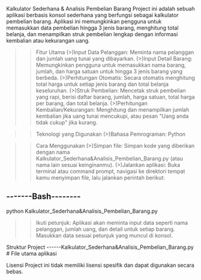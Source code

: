
Kalkulator Sederhana & Analisis Pembelian Barang
Project ini adalah sebuah aplikasi berbasis konsol sederhana yang berfungsi sebagai kalkulator pembelian barang. Aplikasi ini memungkinkan pengguna untuk memasukkan data pembelian hingga 3 jenis barang, menghitung total belanja, dan menampilkan struk pembelian lengkap dengan informasi kembalian atau kekurangan uang.

>>Fitur Utama
(>)Input Data Pelanggan: Meminta nama pelanggan dan jumlah uang tunai yang dibayarkan.
(>)Input Detail Barang: Memungkinkan pengguna untuk memasukkan nama barang, jumlah, dan harga satuan untuk hingga 3 jenis barang yang berbeda.
(>)Perhitungan Otomatis: Secara otomatis menghitung total harga untuk setiap jenis barang dan total belanja keseluruhan.
(>)Struk Pembelian: Mencetak struk pembelian yang rapi, berisi daftar barang, jumlah, harga satuan, total harga per barang, dan total belanja.
(>)Perhitungan Kembalian/Kekurangan: Menghitung dan menampilkan jumlah kembalian jika uang tunai mencukupi, atau pesan "Uang anda tidak cukup" jika kurang.

>>Teknologi yang Digunakan
(>)Bahasa Pemrograman: Python

>>Cara Menggunakan
(>)Simpan file: Simpan kode yang diberikan dengan nama Kalkulator_Sederhana&Analisis_Pembelian_Barang.py (atau nama lain sesuai keinginanmu).
(>)Jalankan aplikasi: Buka terminal atau command prompt, navigasi ke direktori tempat kamu menyimpan file, lalu jalankan perintah berikut:

-------Bash--------
-------------------
python Kalkulator_Sederhana&Analisis_Pembelian_Barang.py

>>Ikuti petunjuk: Aplikasi akan meminta input data seperti nama pelanggan, jumlah uang, dan detail untuk setiap barang. Masukkan data sesuai petunjuk yang muncul di konsol.

Struktur Project
------Kalkulator_Sederhana&Analisis_Pembelian_Barang.py  # File utama aplikasi

Lisensi
Project ini tidak memiliki lisensi spesifik dan dapat digunakan secara bebas.
